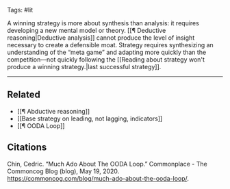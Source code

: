 Tags: #lit

A winning strategy is more about synthesis than analysis: it requires developing a new mental model or theory. [[¶ Deductive reasoning|Deductive analysis]] cannot produce the level of insight necessary to create a defensible moat. Strategy requires synthesizing an understanding of the “meta game” and adapting more quickly than the competition—not quickly following the [[Reading about strategy won't produce a winning strategy.|last successful strategy]].

---
## Related
- [[¶ Abductive reasoning]]
- [[Base strategy on leading, not lagging, indicators]]
- [[¶ OODA Loop]]

## Citations
Chin, Cedric. “Much Ado About The OODA Loop.” Commonplace - The Commoncog Blog (blog), May 19, 2020. https://commoncog.com/blog/much-ado-about-the-ooda-loop/.